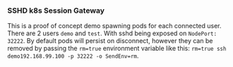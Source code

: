 ### SSHD k8s Session Gateway

This is a proof of concept demo spawning pods for each connected user. There are 2 users `demo` and `test`. With sshd being exposed on `NodePort: 32222`. By default pods will persist on disconnect, however they can be removed by passing the `rm=true` environment variable like this: `rm=true ssh demo192.168.99.100 -p 32222 -o SendEnv=rm`.